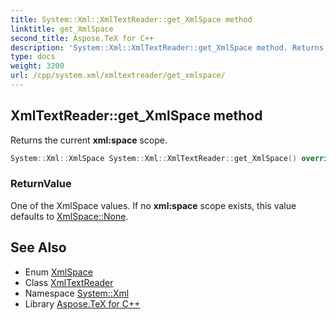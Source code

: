 ```yaml
---
title: System::Xml::XmlTextReader::get_XmlSpace method
linktitle: get_XmlSpace
second_title: Aspose.TeX for C++
description: 'System::Xml::XmlTextReader::get_XmlSpace method. Returns the current xml:space scope in C++.'
type: docs
weight: 3200
url: /cpp/system.xml/xmltextreader/get_xmlspace/
---
```

## XmlTextReader::get_XmlSpace method


Returns the current **xml:space** scope.

```cpp
System::Xml::XmlSpace System::Xml::XmlTextReader::get_XmlSpace() override
```


### ReturnValue

One of the XmlSpace values. If no **xml:space** scope exists, this value defaults to [XmlSpace::None](../../xmlspace/).

## See Also

* Enum [XmlSpace](../../xmlspace/)
* Class [XmlTextReader](../)
* Namespace [System::Xml](../../)
* Library [Aspose.TeX for C++](../../../)
